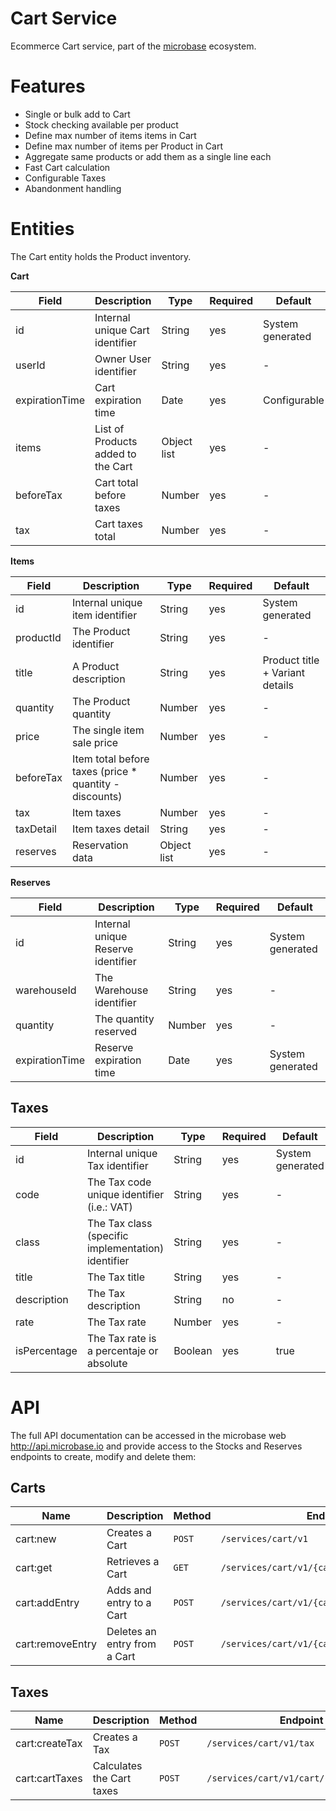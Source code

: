 # Cart Service

Ecommerce Cart service, part of the [microbase](http://microbase.io) 
ecosystem.

# Features

* Single or bulk add to Cart
* Stock checking available per product
* Define max number of items items in Cart
* Define max number of items per Product in Cart
* Aggregate same products or add them as a single line each
* Fast Cart calculation
* Configurable Taxes
* Abandonment handling

# Entities

The Cart entity holds the Product inventory.

**Cart**

Field | Description| Type | Required | Default
------|------------|------|----------|--------
id | Internal unique Cart identifier | String | yes | System generated
userId | Owner User identifier | String | yes | -
expirationTime | Cart expiration time | Date | yes | Configurable
items | List of Products added to the Cart | Object list | yes | -
beforeTax | Cart total before taxes | Number | yes | -
tax | Cart taxes total | Number | yes | -

**Items**

Field | Description| Type | Required | Default
------|------------|------|----------|--------
id | Internal unique item identifier | String | yes | System generated
productId | The Product identifier | String | yes | -
title | A Product description | String | yes | Product title + Variant details
quantity | The Product quantity | Number | yes | -
price | The single item sale price | Number | yes | -
beforeTax | Item total before taxes (price * quantity - discounts) | Number | yes | -
tax | Item taxes | Number | yes | -
taxDetail | Item taxes detail | String | yes | -
reserves | Reservation data | Object list | yes | -

**Reserves**

Field | Description| Type | Required | Default
------|------------|------|----------|--------
id | Internal unique Reserve identifier | String | yes | System generated
warehouseId | The Warehouse identifier | String | yes | -
quantity | The quantity reserved | Number | yes | -
expirationTime | Reserve expiration time | Date | yes | System generated

## Taxes

Field | Description| Type | Required | Default
------|------------|------|----------|--------
id | Internal unique Tax identifier | String | yes | System generated
code | The Tax code unique identifier (i.e.: VAT) | String | yes | -
class | The Tax class (specific implementation) identifier | String | yes | -
title | The Tax title | String | yes | -
description | The Tax description | String | no | -
rate | The Tax rate | Number | yes | -
isPercentage | The Tax rate is a percentaje or absolute | Boolean | yes | true

# API

The full API documentation can be accessed in the microbase web http://api.microbase.io 
and provide access to the Stocks and Reserves endpoints to create, 
modify and delete them:

## Carts

Name | Description | Method | Endpoint
-----|-------------|--------|---------
cart:new | Creates a Cart | `POST` | `/services/cart/v1`
cart:get | Retrieves a Cart | `GET` | `/services/cart/v1/{cartId}`
cart:addEntry | Adds and entry to a Cart | `POST` | `/services/cart/v1/{cartId}/entry`
cart:removeEntry | Deletes an entry from a Cart | `POST` | `/services/cart/v1/{cartId}/entry/{entryId}`

## Taxes

Name | Description | Method | Endpoint
-----|-------------|--------|---------
cart:createTax | Creates a Tax | `POST` | `/services/cart/v1/tax`
cart:cartTaxes | Calculates the Cart taxes | `POST` | `/services/cart/v1/cart/{cartId}/taxes`
